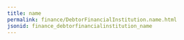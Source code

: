 ```yaml
---
title: name
permalink: finance/DebtorFinancialInstitution.name.html
jsonid: finance_debtorfinancialinstitution_name
---
```

